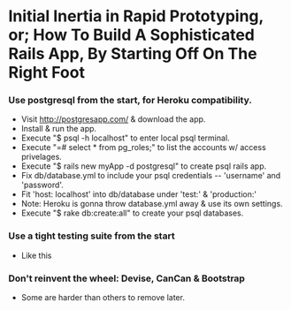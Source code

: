 Initial Inertia in Rapid Prototyping, or; How To Build A Sophisticated Rails App, By Starting Off On The Right Foot
===================================================================================================================
### Use postgresql from the start, for Heroku compatibility.
- Visit http://postgresapp.com/ & download the app.
- Install & run the app.
- Execute "$ psql -h localhost" to enter local psql terminal.
- Execute "=# select * from pg_roles;" to list the accounts w/ access privelages.
- Execute "$ rails new myApp -d postgresql" to create psql rails app.
- Fix db/database.yml to include your psql credentials -- 'username' and 'password'.
- Fit 'host: localhost' into db/database under 'test:' & 'production:'
- Note: Heroku is gonna throw database.yml away & use its own settings.
- Execute "$ rake db:create:all" to create your psql databases.
### Use a tight testing suite from the start
- Like this
### Don't reinvent the wheel: Devise, CanCan & Bootstrap
- Some are harder than others to remove later.